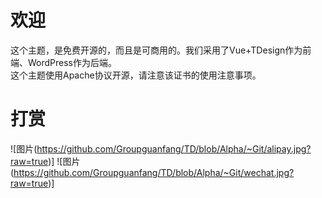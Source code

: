 # 欢迎

<p>
这个主题，是免费开源的，而且是可商用的。我们采用了Vue+TDesign作为前端、WordPress作为后端。
<br>
这个主题使用Apache协议开源，请注意该证书的使用注意事项。
</p>

# 打赏
![图片(https://github.com/Groupguanfang/TD/blob/Alpha/~Git/alipay.jpg?raw=true)]
![图片(https://github.com/Groupguanfang/TD/blob/Alpha/~Git/wechat.jpg?raw=true)]